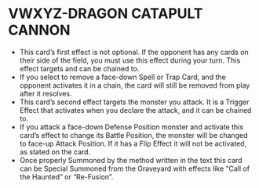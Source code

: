 
# VWXYZ-DRAGON CATAPULT CANNON

*   This card’s first effect is not optional. If the opponent has any cards on their side of the field, you must use this effect during your turn. This effect targets and can be chained to.
*   If you select to remove a face-down Spell or Trap Card, and the opponent activates it in a chain, the card will still be removed from play after it resolves.
*   This card’s second effect targets the monster you attack. It is a Trigger Effect that activates when you declare the attack, and it can be chained to.
*   If you attack a face-down Defense Position monster and activate this card’s effect to change its Battle Position, the monster will be changed to face-up Attack Position. If it has a Flip Effect it will not be activated, as stated on the card.
*   Once properly Summoned by the method written in the text this card can be Special Summoned from the Graveyard with effects like “Call of the Haunted” or “Re-Fusion”.

  